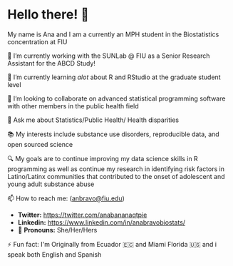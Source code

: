 # Hello there! 👋


My name is Ana and I am a currently an MPH student in the Biostatistics concentration at FIU

🔭 I’m currently working with the SUNLab @ FIU as a Senior Research Assistant for the ABCD Study!

🌱 I’m currently learning _alot_ about R and RStudio at the graduate student level 

👯 I’m looking to collaborate on advanced statistical programming software with other members in the public health field

🧩 Ask me about Statistics/Public Health/ Health disparities 

📚 My interests include substance use disorders, reproducible data, and open sourced science

🔍 My goals are to continue improving my data science skills in R programming as well as continue my research in identifying risk factors in Latino/Latinx communities that contributed to the onset of adolescent and young adult substance abuse

📫 How to reach me: (anbravo@fiu.edu)

- **Twitter:** https://twitter.com/anabananaqtpie
- **Linkedin:** https://www.linkedin.com/in/anabravobiostats/
- 🌈 **Pronouns:** She/Her/Hers

⚡ Fun fact: I'm Originally from Ecuador 🇪🇨  and Miami Florida 🇺🇸 and i speak both English and Spanish

